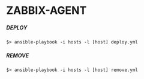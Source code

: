 # ZABBIX-AGENT

##### DEPLOY
`$> ansible-playbook -i hosts -l [host] deploy.yml`

##### REMOVE

`$> ansible-playbook -i hosts -l [host] remove.yml`
